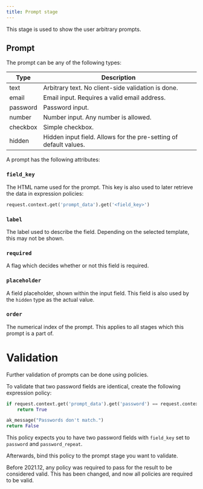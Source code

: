 ```yaml
---
title: Prompt stage
---
```


This stage is used to show the user arbitrary prompts.

## Prompt

The prompt can be any of the following types:

| Type     | Description                                                       |
| -------- | ----------------------------------------------------------------- |
| text     | Arbitrary text. No client-side validation is done.                |
| email    | Email input. Requires a valid email address.                       |
| password | Password input.                                                   |
| number   | Number input. Any number is allowed.                              |
| checkbox | Simple checkbox.                                                  |
| hidden   | Hidden input field. Allows for the pre-setting of default values. |

A prompt has the following attributes:

### `field_key`

The HTML name used for the prompt. This key is also used to later retrieve the data in expression policies:

```python
request.context.get('prompt_data').get('<field_key>')
```

### `label`

The label used to describe the field. Depending on the selected template, this may not be shown.

### `required`

A flag which decides whether or not this field is required.

### `placeholder`

A field placeholder, shown within the input field. This field is also used by the `hidden` type as the actual value.

### `order`

The numerical index of the prompt. This applies to all stages which this prompt is a part of.

# Validation

Further validation of prompts can be done using policies.

To validate that two password fields are identical, create the following expression policy:

```python
if request.context.get('prompt_data').get('password') == request.context.get('prompt_data').get('password_repeat'):
    return True

ak_message("Passwords don't match.")
return False
```

This policy expects you to have two password fields with `field_key` set to `password` and `password_repeat`.

Afterwards, bind this policy to the prompt stage you want to validate.

Before 2021.12, any policy was required to pass for the result to be considered valid. This has been changed, and now all policies are required to be valid.
